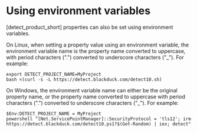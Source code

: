 # Using environment variables

[detect_product_short] properties can also be set using environment variables.

On Linux, when setting a property value using an environment variable, the environment variable name
is the property name converted to uppercase, with period characters (".") converted to underscore
characters ("_"). For example:
```
export DETECT_PROJECT_NAME=MyProject
bash <(curl -s -L https://detect.blackduck.com/detect10.sh)
```

On Windows, the environment variable name can either be the original property
name, or the property name converted to uppercase with period characters (".") converted to underscore
characters ("_"). For example:
```
$Env:DETECT_PROJECT_NAME = MyProject
powershell "[Net.ServicePointManager]::SecurityProtocol = 'tls12'; irm https://detect.blackduck.com/detect10.ps1?$(Get-Random) | iex; detect"
```
